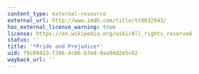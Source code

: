```yaml
---
content_type: external-resource
external_url: http://www.imdb.com/title/tt0032943/
has_external_license_warning: true
license: https://en.wikipedia.org/wiki/All_rights_reserved
status: ''
title: '*Pride and Prejudice*'
uid: f9c09413-f396-4c06-b7ed-9aa9dd2e5c62
wayback_url: ''
---
```

